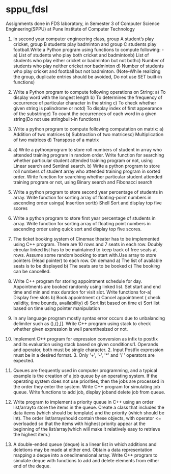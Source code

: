 # sppu_fdsl

Assignments done in FDS laboratory, in Semester 3 of Computer Science Engineering(SPPU) at Pune Institute of Computer Technology

1) In second year computer engineering class, group A student’s play cricket, group B students play badminton and group C students play football.Write a Python program using functions to compute following: -a) List of students who play both cricket and badmintonb) List of students who play either cricket or badminton but not bothc) Number of students who play neither cricket nor badminton d) Number of students who play cricket and football but not badminton. (Note-While realizing the group, duplicate entries should be avoided, Do not use SET built-in functions) 

2) Write a Python program to compute following operations on String: a) To display word with the longest length b) To determines the frequency of occurrence of particular character in the string c) To check whether given string is palindrome or notd) To display index of first appearance of the substringe) To count the occurrences of each word in a given string(Do not use stringbuilt-in functions)

3) Write a python program to compute following computation on matrix: a) Addition of two matrices b) Subtraction of two matricesc) Multiplication of two matrices d) Transpose of a matrix

4) a) Write a pythonprogram to store roll numbers of student in array who attended training program in random order. Write function for searching whether particular student attended training program or not, using Linear search and Sentinel search.
b) Write a python program to store roll numbers of student array who attended training program in sorted order. Write function for searching whether particular student attended training program or not, using Binary search and Fibonacci search

5) Write a python program to store second year percentage of students in array. Write function for sorting array of floating-point numbers in ascending order usinga) Insertion sortb) Shell Sort and display top five scores

6) Write a python program to store first year percentage of students in array. Write function for sorting array of floating point numbers in ascending order using quick sort and display top five scores.

7) The ticket booking system of Cinemax theater has to be implemented using C++ program. There are 10 rows and 7 seats in each row. Doubly circular linked list has to be maintained to keep track of free seats at rows. Assume some random booking to start with.Use array to store pointers (Head pointer) to each row. On demand a) The list of available seats is to be displayed   b)   The   seats   are   to   be   booked   c)   The   booking   can   be cancelled.

8) Write  C++  program  for  storing  appointment  schedule  for  day. Appointments  are  booked randomly using linked list. Set start and end time and min and max duration for visit slot. Write  functions  for-a)  Display  free  slots  b)  Book  appointment  c)  Cancel  appointment  ( check validity, time bounds, availability) d) Sort list based on time e) Sort list based on time using pointer manipulation

9) In any language program mostly syntax error occurs due to unbalancing delimiter such as (),{},[].  Write  C++  program  using  stack  to  check  whether  given  expression  is  well parenthesized or not.

10) Implement C++ program  for expression conversion  as  infix to  postfix and its  evaluation using  stack  based  on  given  conditions:1.  Operands  and  operator,  both  must  be  single character. 2. Input Postfix expression must be in a desired format. 3. Only '+', '-', '*' and '/ ' operators are expected. 

11) Queues are frequently used in computer programming, and a typical example is the creation of a job queue by an operating system. If the operating system does not use priorities, then the jobs are processed in the order they enter the system. Write C++ program for simulating job queue. Write functions to add job, display joband delete job from queue. 

12) Write program to implement a priority queue in C++ using an order list/arrayto store the items in the queue. Create a class that includes the data items (which should be template) and the priority (which should be int). The order list/arrayshould contain these objects, with operator <= overloaded so that the items with highest priority appear at the beginning of the list/array(which will make it relatively easy to retrieve the highest item.) 

13) A double-ended queue (deque) is a linear list in which additions and deletions may be made at either end. Obtain a data representation mapping a deque into a onedimensional array. Write C++ program to simulate deque with functions to add and delete elements from either end of the deque.
